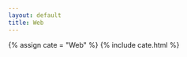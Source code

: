 ```yaml
---
layout: default
title: Web
---
```

<!-- 声明分类变量 -->
{% assign cate = "Web" %}
{% include cate.html %}

